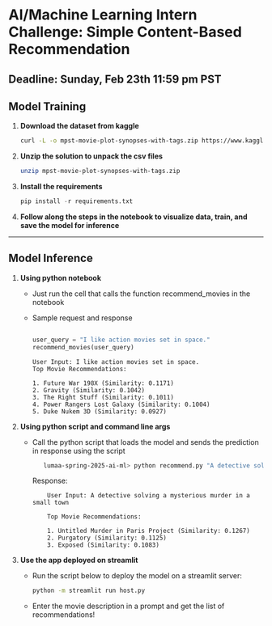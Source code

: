# AI/Machine Learning Intern Challenge: Simple Content-Based Recommendation

**Deadline**: Sunday, Feb 23th 11:59 pm PST
---

## Model Training

1. **Download the dataset from kaggle**
   
   ```bash
   curl -L -o mpst-movie-plot-synopses-with-tags.zip https://www.kaggle.com/api/v1/datasets/download/cryptexcode/mpst-movie-plot-synopses-with-tags
   ```
2. **Unzip the solution to unpack the csv files**

   ```bash
   unzip mpst-movie-plot-synopses-with-tags.zip
   ```
3. **Install the requirements**

   ```python
   pip install -r requirements.txt
   ```
4. **Follow along the steps in the notebook to visualize data, train, and save the model for inference**
---

## Model Inference

1. **Using python notebook**  
   - Just run the cell that calls the function recommend_movies in the notebook
   - Sample request and response
     ```python
     
     user_query = "I like action movies set in space."
     recommend_movies(user_query)

     ```

     ```
     User Input: I like action movies set in space.
     Top Movie Recommendations:
     
     1. Future War 198X (Similarity: 0.1171)
     2. Gravity (Similarity: 0.1042)
     3. The Right Stuff (Similarity: 0.1011)
     4. Power Rangers Lost Galaxy (Similarity: 0.1004)
     5. Duke Nukem 3D (Similarity: 0.0927)

     ```

2. **Using python script and command line args**  
   - Call the python script that loads the model and sends the prediction in response using the script
     ```bash
        lumaa-spring-2025-ai-ml> python recommend.py "A detective solving a mysterious murder in a small town"
     ```
     Response:
     ```
         User Input: A detective solving a mysterious murder in a small town
         
         Top Movie Recommendations:
         
         1. Untitled Murder in Paris Project (Similarity: 0.1267)
         2. Purgatory (Similarity: 0.1125)
         3. Exposed (Similarity: 0.1083)
     ``` 

3. **Use the app deployed on streamlit**  
   - Run the script below to deploy the model on a streamlit server:
     ```bash
     python -m streamlit run host.py
     ```
   - Enter the movie description in a prompt and get the list of recommendations!
